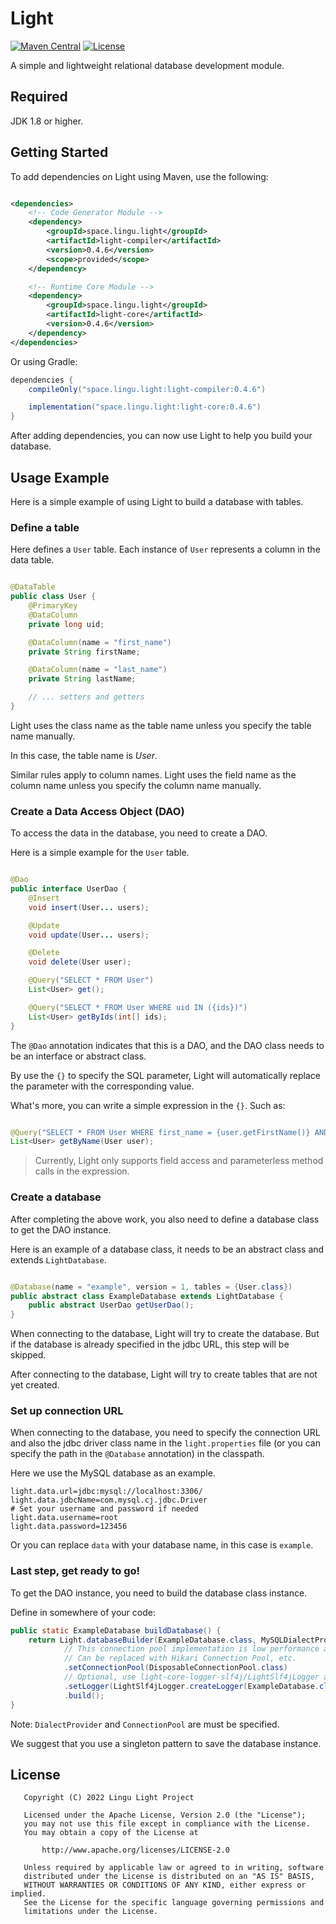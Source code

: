 # Light

[![Maven Central][mcBadge]][mcLink] [![License][liBadge]][liLink]

A simple and lightweight relational database development module.

## Required

JDK 1.8 or higher.

## Getting Started

To add dependencies on Light using Maven, use the following:

```xml

<dependencies>
    <!-- Code Generator Module -->
    <dependency>
        <groupId>space.lingu.light</groupId>
        <artifactId>light-compiler</artifactId>
        <version>0.4.6</version>
        <scope>provided</scope>
    </dependency>

    <!-- Runtime Core Module -->
    <dependency>
        <groupId>space.lingu.light</groupId>
        <artifactId>light-core</artifactId>
        <version>0.4.6</version>
    </dependency>
</dependencies>
```

Or using Gradle:

```groovy
dependencies {
    compileOnly("space.lingu.light:light-compiler:0.4.6")

    implementation("space.lingu.light:light-core:0.4.6")
}
```

After adding dependencies, you can now use Light to help you build your database.

## Usage Example

Here is a simple example of using Light to build a database with tables.

### Define a table

Here defines a `User` table.
Each instance of `User` represents a column in the data table.

```java

@DataTable
public class User {
    @PrimaryKey
    @DataColumn
    private long uid;

    @DataColumn(name = "first_name")
    private String firstName;

    @DataColumn(name = "last_name")
    private String lastName;

    // ... setters and getters
}
```

Light uses the class name as the table name unless you specify the table name manually.

In this case, the table name is _User_.

Similar rules apply to column names. Light uses the field name as the column name
unless you specify the column name manually.

### Create a Data Access Object (DAO)

To access the data in the database, you need to create a DAO.

Here is a simple example for the `User` table.

```java

@Dao
public interface UserDao {
    @Insert
    void insert(User... users);

    @Update
    void update(User... users);

    @Delete
    void delete(User user);

    @Query("SELECT * FROM User")
    List<User> get();

    @Query("SELECT * FROM User WHERE uid IN ({ids})")
    List<User> getByIds(int[] ids);
}
```

The `@Dao` annotation indicates that this is a DAO,
and the DAO class needs to be an interface or abstract class.

By use the `{}` to specify the SQL parameter,
Light will automatically replace the parameter with the corresponding value.

What's more, you can write a simple expression in the `{}`. Such as:

```java

@Query("SELECT * FROM User WHERE first_name = {user.getFirstName()} AND last_name = {user.getLastName()}")
List<User> getByName(User user);

```

> Currently, Light only supports field access and parameterless method calls in the expression.

### Create a database

After completing the above work, you also need to define a database class
to get the DAO instance.

Here is an example of a database class, it needs to be an abstract class
and extends `LightDatabase`.

```java

@Database(name = "example", version = 1, tables = {User.class})
public abstract class ExampleDatabase extends LightDatabase {
    public abstract UserDao getUserDao();
}

```

When connecting to the database, Light will try to create the database.
But if the database is already specified in the jdbc URL,
this step will be skipped.

After connecting to the database, Light will try to create tables 
that are not yet created. 

### Set up connection URL

When connecting to the database, you need to specify the connection URL
and also the jdbc driver class name in the `light.properties` file
(or you can specify the path in the `@Database` annotation) in the
classpath.

Here we use the MySQL database as an example.

```properties
light.data.url=jdbc:mysql://localhost:3306/
light.data.jdbcName=com.mysql.cj.jdbc.Driver
# Set your username and password if needed
light.data.username=root
light.data.password=123456
```

Or you can replace `data` with your database name, in this case is `example`.

### Last step, get ready to go!

To get the DAO instance, you need to build the database class instance.

Define in somewhere of your code:

```java
public static ExampleDatabase buildDatabase() {
    return Light.databaseBuilder(ExampleDatabase.class, MySQLDialectProvider.class)
            // This connection pool implementation is low performance and is used only as a test.
            // Can be replaced with Hikari Connection Pool, etc.
            .setConnectionPool(DisposableConnectionPool.class)
            // Optional, use light-core-logger-slf4j/LightSlf4jLogger as logger
            .setLogger(LightSlf4jLogger.createLogger(ExampleDatabase.class))
            .build();
}
```

Note: `DialectProvider` and `ConnectionPool` are must be specified.

We suggest that you use a singleton pattern to save the database instance.

## License

```text
   Copyright (C) 2022 Lingu Light Project

   Licensed under the Apache License, Version 2.0 (the "License");
   you may not use this file except in compliance with the License.
   You may obtain a copy of the License at

       http://www.apache.org/licenses/LICENSE-2.0

   Unless required by applicable law or agreed to in writing, software
   distributed under the License is distributed on an "AS IS" BASIS,
   WITHOUT WARRANTIES OR CONDITIONS OF ANY KIND, either express or implied.
   See the License for the specific language governing permissions and
   limitations under the License.
```

[liBadge]: https://img.shields.io/github/license/Roll-W/light?color=569cd6&style=flat-square

[liLink]: https://github.com/Roll-W/light/blob/master/LICENSE

[mcBadge]: https://img.shields.io/maven-central/v/space.lingu.light/light-parent?style=flat-square

[mcLink]: https://search.maven.org/search?q=g:space.lingu.light

